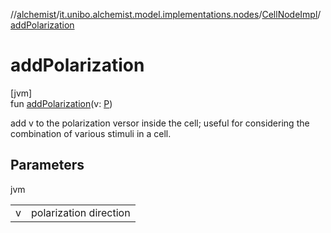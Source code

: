 //[alchemist](../../../index.md)/[it.unibo.alchemist.model.implementations.nodes](../index.md)/[CellNodeImpl](index.md)/[addPolarization](add-polarization.md)

# addPolarization

[jvm]\
fun [addPolarization](add-polarization.md)(v: [P](../../it.unibo.alchemist.model.implementations.environments/-abstract2-d-environment/index.md))

add v to the polarization versor inside the cell; useful for considering the combination of various stimuli in a cell.

## Parameters

jvm

| | |
|---|---|
| v | polarization direction |
